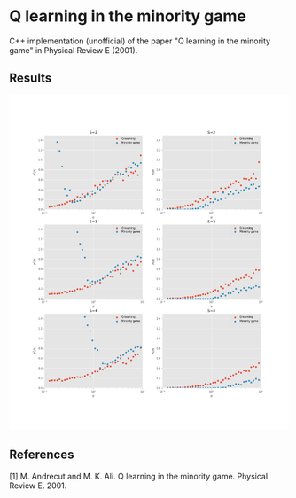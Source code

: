 # Q learning in the minority game

C++ implementation (unofficial) of the paper "Q learning in the minority game" in Physical Review E (2001).

## Results
<img src="figures/result.png">

## References
[1] M. Andrecut and M. K. Ali. Q learning in the minority game. Physical Review E. 2001.